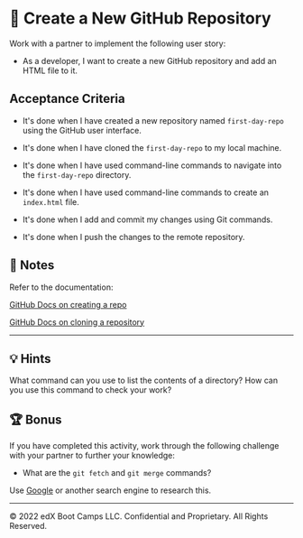 # 📖 Create a New GitHub Repository

Work with a partner to implement the following user story:

* As a developer, I want to create a new GitHub repository and add an HTML file to it.  

## Acceptance Criteria

* It's done when I have created a new repository named `first-day-repo` using the GitHub user interface.

* It's done when I have cloned the `first-day-repo` to my local machine.

* It's done when I have used command-line commands to navigate into the `first-day-repo` directory.

* It's done when I have used command-line commands to create an `index.html` file.

* It's done when I add and commit my changes using Git commands.

* It's done when I push the changes to the remote repository. 

## 📝 Notes

Refer to the documentation: 

[GitHub Docs on creating a repo](https://docs.github.com/en/github/getting-started-with-github/create-a-repo)

[GitHub Docs on cloning a repository](https://docs.github.com/en/github/creating-cloning-and-archiving-repositories/cloning-a-repository)

---

## 💡 Hints

What command can you use to list the contents of a directory? How can you use this command to check your work?

## 🏆 Bonus

If you have completed this activity, work through the following challenge with your partner to further your knowledge:

* What are the `git fetch` and `git merge` commands? 

Use [Google](https://www.google.com) or another search engine to research this.

---
© 2022 edX Boot Camps LLC. Confidential and Proprietary. All Rights Reserved.
